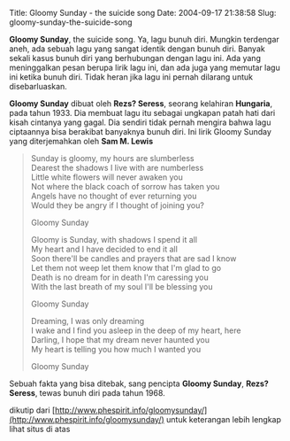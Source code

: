 Title: Gloomy Sunday - the suicide song
Date: 2004-09-17 21:38:58
Slug: gloomy-sunday-the-suicide-song

**Gloomy Sunday**, the suicide song. Ya, lagu bunuh diri. Mungkin terdengar aneh, ada sebuah lagu yang sangat identik dengan bunuh diri. Banyak sekali kasus bunuh diri yang berhubungan dengan lagu ini. Ada yang meninggalkan pesan berupa lirik lagu ini, dan ada juga yang memutar lagu ini ketika bunuh diri. Tidak heran jika lagu ini pernah dilarang untuk disebarluaskan.

**Gloomy Sunday** dibuat oleh **Rezs? Seress**, seorang kelahiran **Hungaria**, pada tahun 1933. Dia membuat lagu itu sebagai ungkapan patah hati dari kisah cintanya yang gagal. Dia sendiri tidak pernah mengira bahwa lagu ciptaannya bisa berakibat banyaknya bunuh diri.
Ini lirik Gloomy Sunday yang diterjemahkan oleh **Sam M. Lewis**

>Sunday is gloomy, my hours are slumberless  
>Dearest the shadows I live with are numberless  
>Little white flowers will never awaken you  
>Not where the black coach of sorrow has taken you  
>Angels have no thought of ever returning you  
>Would they be angry if I thought of joining you?  
>
>Gloomy Sunday  
>
>Gloomy is Sunday, with shadows I spend it all  
>My heart and I have decided to end it all  
>Soon there'll be candles and prayers that are sad I know  
>Let them not weep let them know that I'm glad to go  
>Death is no dream for in death I'm caressing you  
>With the last breath of my soul I'll be blessing you  
>
>Gloomy Sunday  
>
>Dreaming, I was only dreaming  
>I wake and I find you asleep in the deep of my heart, here  
>Darling, I hope that my dream never haunted you  
>My heart is telling you how much I wanted you  
>
>Gloomy Sunday

Sebuah fakta yang bisa ditebak, sang pencipta <b>Gloomy Sunday</b>, <b>Rezs? Seress</b>, tewas bunuh diri pada tahun 1968.

dikutip dari [http://www.phespirit.info/gloomysunday/](http://www.phespirit.info/gloomysunday/)
untuk keterangan lebih lengkap lihat situs di atas